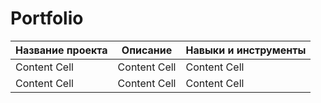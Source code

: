 # Portfolio

Название проекта  | Описание  | Навыки и инструменты
------------- | -------------- | -------------
Content Cell  | Content Cell   | Content Cell    
Content Cell  | Content Cell   | Content Cell   
